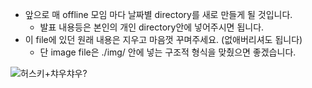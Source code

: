 
- 앞으로 매 offline 모임 마다 날짜별 directory를 새로 만들게 될 것입니다.
  - 발표 내용등은 본인의 개인 directory안에 넣어주시면 됩니다.
- 이 file에 있던 원래 내용은 지우고 마음껏 꾸며주세요. (없애버리셔도 됩니다)
  - 단 image file은 ./img/ 안에 넣는 구조적 형식을 맞췄으면 좋겠습니다.

![허스키+챠우챠우?](img/1.gif)